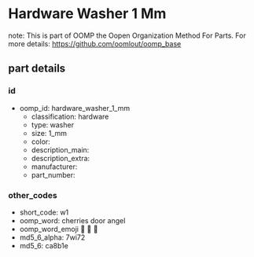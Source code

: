 # Hardware Washer 1 Mm  

note: This is part of OOMP the Oopen Organization Method For Parts. For more details: https://github.com/oomlout/oomp_base

##  part details





### id
* oomp_id: hardware_washer_1_mm
  * classification: hardware
  * type: washer
  * size: 1_mm
  * color: 
  * description_main: 
  * description_extra: 
  * manufacturer: 
  * part_number: 

### other_codes
* short_code: w1
* oomp_word: cherries door angel
* oomp_word_emoji :cherries: :door: :angel:
* md5_6_alpha: 7wi72
* md5_6: ca8b1e